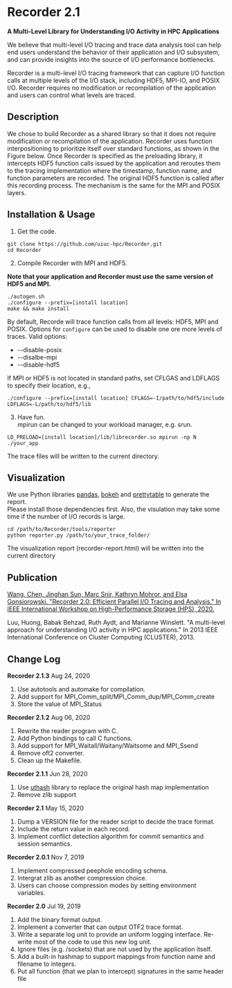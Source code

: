 Recorder 2.1
========
**A Multi-Level Library for Understanding I/O Activity in HPC Applications**

We believe that multi-level I/O tracing and trace data analysis tool can help
end users understand the behavior of their application and I/O subsystem, and
can provide insights into the source of I/O performance bottlenecks.

Recorder is a multi-level I/O tracing framework that can capture I/O function
calls at multiple levels of the I/O stack, including HDF5, MPI-IO, and POSIX
I/O. Recorder requires no modification or recompilation of the application and
users can control what levels are traced.


Description
-----------

We chose to build Recorder as a shared library so that it does not require
modification or recompilation of the application. Recorder uses function
interpositioning to prioritize itself over standard functions, as shown in the
Figure below. Once Recorder is specified as the preloading library, it
intercepts HDF5 function calls issued by the application and reroutes them to
the tracing implementation where the timestamp, function name, and function
parameters are recorded. The original HDF5 function is called after this
recording process. The mechanism is the same for the MPI and POSIX layers.

Installation & Usage
------------

1. Get the code.

```console
git clone https://github.com/uiuc-hpc/Recorder.git
cd Recorder
```

2. Compile Recorder with MPI and HDF5.

**Note that your application and Recorder must use the same version of HDF5 and MPI.**<br>

```console
./autogen.sh
./configure --prefix=[install location]
make && make install
```
By default, Recorde will trace function calls from all levels: HDF5, MPI and POSIX.
Options for `configure` can be used to disable one ore more levels of traces. Valid options:
 * --disable-posix
 * --disalbe-mpi
 * --disable-hdf5
 
If MPI or HDF5 is not located in standard paths, set CFLGAS and LDFLAGS to specify their location, e.g.,
```console
./configure --prefix=[install location] CFLAGS=-I/path/to/hdf5/include LDFLAGS=-L/path/to/hdf5/lib
```

3. Have fun.<br>
mpirun can be changed to your workload manager, e.g. srun.
```console
LD_PRELOAD=[install location]/lib/librecorder.so mpirun -np N ./your_app
```
The trace files will be written to the current directory.

Visualization
------------

We use Python libraries [pandas](https://pandas.pydata.org/), [bokeh](https://docs.bokeh.org/) and [prettytable](https://pypi.org/project/PrettyTable/) to generate the report.<br>
Please install those dependencies first.
Also, the visulation may take some time if the number of I/O records is large.

```console
cd /path/to/Recorder/tools/reporter
python reporter.py /path/to/your_trace_folder/
```
The visualization report (recorder-report.html) will be written into the current directory


Publication
-----------
[Wang, Chen, Jinghan Sun, Marc Snir, Kathryn Mohror, and Elsa Gonsiorowski. "Recorder 2.0: Efficient Parallel I/O Tracing and Analysis." In IEEE International Workshop on High-Performance Storage (HPS), 2020.](https://doi.org/10.1109/IPDPSW50202.2020.00176)

Luu, Huong, Babak Behzad, Ruth Aydt, and Marianne Winslett. "A multi-level approach for understanding I/O activity in HPC applications." In 2013 IEEE International Conference on Cluster Computing (CLUSTER), 2013.

Change Log
----------
**Recorder 2.1.3** Aug 24, 2020
1. Use autotools and automake for compilation.
2. Add support for MPI_Comm_split/MPI_Comm_dup/MPI_Comm_create
3. Store the value of MPI_Status

**Recorder 2.1.2** Aug 06, 2020
1. Rewrite the reader program with C.
2. Add Python bindings to call C functions.
3. Add support for MPI_Waitall/Waitany/Waitsome and MPI_Ssend
4. Remove oft2 converter.
5. Clean up the Makefile.

**Recorder 2.1.1** Jun 28, 2020
1. Use [uthash](https://github.com/troydhanson/uthash) library to replace the original hash map implementation
2. Remove zlib support

**Recorder 2.1** May 15, 2020
1. Dump a VERSION file for the reader script to decide the trace format.
2. Include the return value in each record.
3. Implement conflict detection algorithm for commit semantics and session semantics.

**Recorder 2.0.1** Nov 7, 2019
1. Implement compressed peephole encoding schema.
2. Intergrat zlib as another compression choice.
3. Users can choose compression modes by setting environment variables.

**Recorder 2.0** Jul 19, 2019
1. Add the binary format output.
2. Implement a converter that can output OTF2 trace format.
3. Write a separate  log unit to provide an uniform logging interface. Re-write most of the code to use this new log unit.
4. Ignore files (e.g. /sockets) that are not used by the application itself.
5. Add a built-in hashmap to support mappings from function name and filename to integers.
6. Put all function (that we plan to intercept) signatures in the same header file
